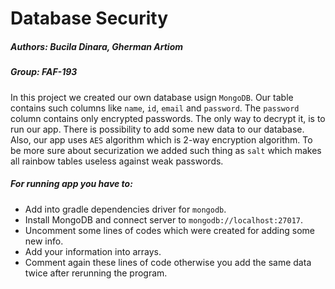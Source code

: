 # Database Security
##### Authors: Bucila Dinara, Gherman Artiom
##### Group: FAF-193
In this project we created our own database usign `MongoDB`.
Our table contains such columns like `name`, `id`, `email` and
`password`. The `password` column contains only encrypted passwords.
The only way to decrypt it, is to run our app. There is possibility to 
add some new data to our database. Also, our app uses `AES` algorithm 
which is 2-way encryption algorithm. To be more sure about 
securization we added such thing as `salt` which makes all rainbow tables
useless against weak passwords.

##### For running app you have to:
- Add into gradle dependencies driver for `mongodb`.
- Install MongoDB and connect server to `mongodb://localhost:27017`.
- Uncomment some lines of codes which were created for adding some new info.
- Add your information into arrays.
- Comment again these lines of code otherwise you add the same data twice after rerunning the program.
